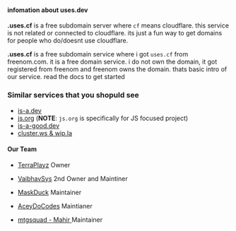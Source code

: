 #### infomation about uses.dev

**.uses.cf** is a free subdomain server where `cf` means cloudflare. this service is not related or connected to cloudflare. its just a fun way to get domains for people who do/doesnt use cloudflare.

**.uses.cf** is a free subdomain service where i got `uses.cf` from freenom.com. it is a free domain service. i do not own the domain, it got registered from freenom and freenom owns the domain. thats basic intro of our service. read the docs to get started

### Similar services that you shopuld see
* [is-a.dev](https://github.com/is-a-dev/register)
* [js.org](https://github.com/js-org/js.org/tree/master) (**NOTE**: `js.org` is specifically for JS focused project)
* [is-a-good.dev](https://github.com/is-a-good-dev/Register) 
* [cluster.ws & wip.la](https://github.com/Olivr/free-domain)

#### Our Team

* [TerraPlayz](https://github.com/TerraPLayz) Owner 

* [VaibhavSys](https://github.com/VaibhavSys) 2nd Owner and Maintiner  

* [MaskDuck](https://github.com/MaskDUck) Maintainer 

* [AceyDoCodes](https://github.com/AceyDoCodes) Maintianer

* [mtgsquad - Mahir ](https://github.com/mtgsquad) Maintainer
